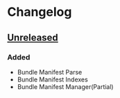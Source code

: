 # Changelog

## [Unreleased]

### Added
- Bundle Manifest Parse
- Bundle Manifest Indexes
- Bundle Manifest Manager(Partial)

[Unreleased]: https://github.com/JaneWardSandy/eclipse-pde-partial-idea/commits
